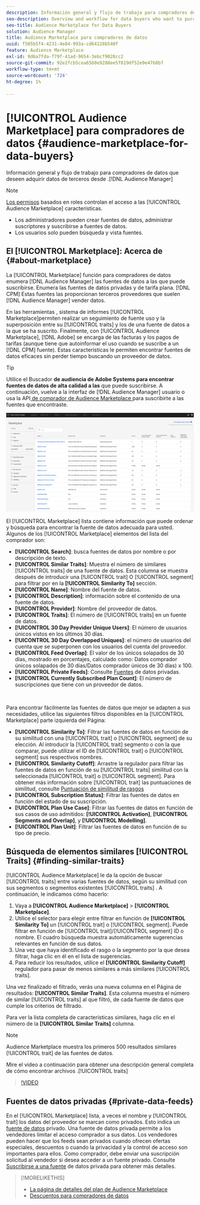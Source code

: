 ```yaml
---
description: Información general y flujo de trabajo para compradores de datos que desean adquirir datos de terceros desde Audience Manager
seo-description: Overview and workflow for data buyers who want to purchase third-party data from within Audience Manager
seo-title: Audience Marketplace for Data Buyers
solution: Audience Manager
title: Audience Marketplace para compradores de datos
uuid: f505b5f4-4231-4e84-993a-cd64128b540f
feature: Audience Marketplace
exl-id: 9d6a7fda-f79f-41ad-9654-3ebcf9028cc2
source-git-commit: 92e2fcb5cea6560e9288ee5f819df52e9e4768b7
workflow-type: tm+mt
source-wordcount: '724'
ht-degree: 1%

---
```


# [!UICONTROL Audience Marketplace] para compradores de datos {#audience-marketplace-for-data-buyers}

Información general y flujo de trabajo para compradores de datos que deseen adquirir datos de terceros desde .[!DNL Audience Manager]

>[!NOTE]
>[Los permisos](../../../reporting/reports-dashboard.md) basados en roles controlan el acceso a las [!UICONTROL Audience Marketplace] características.
>
>* Los administradores pueden crear fuentes de datos, administrar suscriptores y suscribirse a fuentes de datos.
>* Los usuarios solo pueden búsqueda y vista fuentes.

## El [!UICONTROL Marketplace]: Acerca de {#about-marketplace}

La [!UICONTROL Marketplace] función para compradores de datos enumera [!DNL Audience Manager] las fuentes de datos a las que puede suscribirse. Enumera las fuentes de datos privadas y de tarifa plana. [!DNL CPM] Estas fuentes las proporcionan terceros proveedores que suelen [!DNL Audience Manager] vender datos.

En las herramientas , sistema de informes [!UICONTROL Marketplace]permiten realizar un seguimiento de fuente uso y la superposición entre su [!UICONTROL traits] y los de una fuente de datos a la que se ha suscrito. Finalmente, con [!UICONTROL Audience Marketplace], [!DNL Adobe] se encarga de las facturas y los pagos de tarifas (aunque tiene que autoinformar el uso cuando se suscribe a un [!DNL CPM] fuente). Estas características le permiten encontrar fuentes de datos eficaces sin perder tiempo buscando un proveedor de datos.

>[!TIP]
>
>Utilice el Buscador **[](https://www.adobe-audience-finder.com/) de audiencia de Adobe Systems para encontrar fuentes de datos de alta calidad a las** que puede suscribirse. A continuación, vuelve a la interfaz de [!DNL Audience Manager] usuario o usa la API[ de comprador de Audience Marketplace ](https://bank.demdex.com/portal/swagger/index.html#/Audience_Marketplace_Buyer_API)para suscribirte a las fuentes que encontraste.

![Descripción general de comprador-marketplace](assets/buyer-marketplace-overview.png)

El [!UICONTROL Marketplace] lista contiene información que puede ordenar y búsqueda para encontrar la fuente de datos adecuada para usted. Algunos de los [!UICONTROL Marketplace] elementos del lista del comprador son:

* **[!UICONTROL Search]**: busca fuentes de datos por nombre o por descripción de texto.
* **[!UICONTROL Similar Traits]**: Muestra el número de similares [!UICONTROL traits] de una fuente de datos. Esta columna se muestra después de introducir una [!UICONTROL trait] O [!UICONTROL segment] para filtrar por en la **[!UICONTROL Similarity To]** sección.
* **[!UICONTROL Name]**: Nombre del fuente de datos.
* **[!UICONTROL Description]**: información sobre el contenido de una fuente de datos.
* **[!UICONTROL Provider]**: Nombre del proveedor de datos.
* **[!UICONTROL Traits]**: El número de [!UICONTROL traits] en un fuente de datos.
* **[!UICONTROL 30 Day Provider Unique Users]**: El número de usuarios únicos vistos en los últimos 30 días.
* **[!UICONTROL 30 Day Overlapped Uniques]**: el número de usuarios del cuenta que se superponen con los usuarios del cuenta del proveedor.
* **[!UICONTROL Feed Overlap]**: El valor de los únicos solapados de 30 días, mostrado en porcentajes, calculado como: Datos comprador únicos solapados de 30 días/Datos comprador únicos de 30 días) x 100.
* **[!UICONTROL Private Feeds]**: Consulte [Fuentes](../../../features/audience-marketplace/marketplace-private-feeds.md) de datos privadas.
* **[!UICONTROL Currently Subscribed Plan Count]**: El número de suscripciones que tiene con un proveedor de datos.

 

Para encontrar fácilmente las fuentes de datos que mejor se adapten a sus necesidades, utilice las siguientes filtros disponibles en la [!UICONTROL Marketplace] parte izquierda del Página:

* **[!UICONTROL Similarity To]**: Filtrar las fuentes de datos en función de su similitud con una [!UICONTROL trait] o [!UICONTROL segment] de su elección. Al introducir la [!UICONTROL trait] segmento o con la que comparar, puede utilizar el ID de [!UICONTROL trait] o [!UICONTROL segment] sus respectivos nombres.
* **[!UICONTROL Similarity Cutoff]**: Arrastre la regulador para filtrar las fuentes de datos en función de su [!UICONTROL traits] similitud con la seleccionada [!UICONTROL trait] o [!UICONTROL segment]. Para obtener más información sobre [!UICONTROL trait] las puntuaciones de similitud, consulte [Puntuación de similitud de rasgos](../../segments/trait-recommendations.md#trait-similarity-score)
* **[!UICONTROL Subscription Status]**: Filtrar las fuentes de datos en función del estado de su suscripción.
* **[!UICONTROL Plan Use Case]**: Filtrar las fuentes de datos en función de sus casos de uso admitidos: **[!UICONTROL Activation]**, **[!UICONTROL Segments and Overlap]**, y **[!UICONTROL Modelling]**.
* **[!UICONTROL Plan Unit]**: Filtrar las fuentes de datos en función de su tipo de precio.

## Búsqueda de elementos similares [!UICONTROL Traits] {#finding-similar-traits}

[!UICONTROL Audience Marketplace] le da la opción de buscar [!UICONTROL traits] entre varias fuentes de datos, según su similitud con sus segmentos o segmentos existentes [!UICONTROL traits] . A continuación, le indicamos cómo hacerlo:

1. Vaya a **[!UICONTROL Audience Marketplace]** > **[!UICONTROL Marketplace]**.
2. Utilice el selector para elegir entre filtrar en función de **[!UICONTROL Similarity To]** un [!UICONTROL trait] o [!UICONTROL segment]. Puede filtrar en función de [!UICONTROL trait]/[!UICONTROL segment] ID o nombre. El cuadro búsqueda muestra automáticamente sugerencias relevantes en función de sus datos.
3. Una vez que haya identificado el rasgo o la segmento por la que desea filtrar, haga clic en él en el lista de sugerencias.
4. Para reducir los resultados, utilice el **[!UICONTROL Similarity Cutoff]** regulador para pasar de menos similares a más similares [!UICONTROL traits].

Una vez finalizado el filtrado, verás una nueva columna en el Página de resultados: **[!UICONTROL Similar Traits]**. Esta columna muestra el número de similar [!UICONTROL traits] al que filtró, de cada fuente de datos que cumple los criterios de filtrado.

Para ver la lista completa de características similares, haga clic en el número de la **[!UICONTROL Similar Traits]** columna.

>[!NOTE]
>
> Audience Marketplace muestra los primeros 500 resultados similares [!UICONTROL trait] de las fuentes de datos.

Mire el video a continuación para obtener una descripción general completa de cómo encontrar archivos .[!UICONTROL traits]

>[!VIDEO](https://video.tv.adobe.com/v/29370/)

## Fuentes de datos privadas {#private-data-feeds}

En el [!UICONTROL Marketplace] lista, a veces el nombre y [!UICONTROL trait] los datos del proveedor se marcan como privados. Esto indica un [fuente de datos](../../../features/audience-marketplace/marketplace-private-feeds.md) privado. Una fuente de datos privada permite a los vendedores limitar el acceso comprador a sus datos. Los vendedores pueden hacer que los feeds sean privados cuando ofrecen ofertas especiales, descuentos o cuando la privacidad y la control de acceso son importantes para ellos. Como comprador, debe enviar una suscripción solicitud al vendedor si desea acceder a un fuente privado. Consulte [Suscribirse a una fuente](../../../features/audience-marketplace/marketplace-data-buyers/marketplace-manage-subscriptions.md#subscript-private-data-feed) de datos privada para obtener más detalles.

>[!MORELIKETHIS]
>
>* [La página de detalles del plan de Audience Marketplace](../../../features/audience-marketplace/marketplace-data-buyers/marketplace-manage-subscriptions.md#marketplace-buyer-details)
>* [Descuentos para compradores de datos](../../../features/audience-marketplace/marketplace-data-buyers/marketplace-manage-subscriptions.md#buyer-discount)
